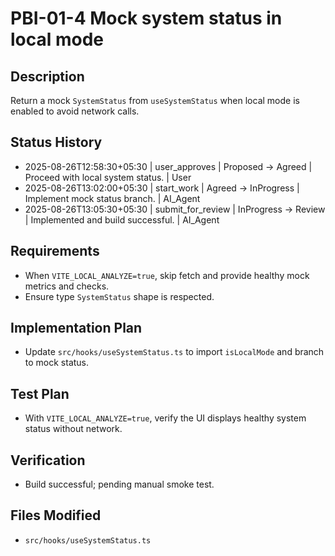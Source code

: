 # PBI-01-4 Mock system status in local mode

## Description
Return a mock `SystemStatus` from `useSystemStatus` when local mode is enabled to avoid network calls.

## Status History
- 2025-08-26T12:58:30+05:30 | user_approves | Proposed -> Agreed | Proceed with local system status. | User
- 2025-08-26T13:02:00+05:30 | start_work | Agreed -> InProgress | Implement mock status branch. | AI_Agent
- 2025-08-26T13:05:30+05:30 | submit_for_review | InProgress -> Review | Implemented and build successful. | AI_Agent

## Requirements
- When `VITE_LOCAL_ANALYZE=true`, skip fetch and provide healthy mock metrics and checks.
- Ensure type `SystemStatus` shape is respected.

## Implementation Plan
- Update `src/hooks/useSystemStatus.ts` to import `isLocalMode` and branch to mock status.

## Test Plan
- With `VITE_LOCAL_ANALYZE=true`, verify the UI displays healthy system status without network.

## Verification
- Build successful; pending manual smoke test.

## Files Modified
- `src/hooks/useSystemStatus.ts`
